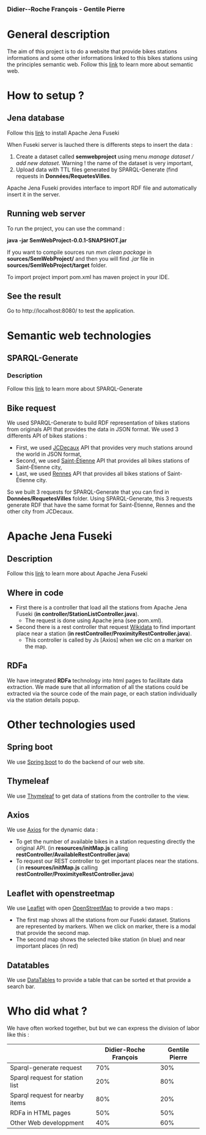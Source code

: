 ### Didier--Roche François - Gentile Pierre
# General description
The aim of this project is to do a website that provide bikes stations informations and some other informations linked to this bikes stations using the principles semantic web. Follow this [link](https://en.wikipedia.org/wiki/Semantic_Web) to learn more about semantic web.

# How to setup ?
## Jena database 
Follow this [link](https://jena.apache.org/download/index.cgi) to install Apache Jena Fuseki

When Fuseki server is lauched there is differents steps to insert the data :

1. Create a dataset called **semwebproject** using menu *manage dataset / add new dataset*. Warning ! the name of the dataset is very important,
2. Upload data with TTL files generated by SPARQL-Generate (find requests in **Données/RequetesVilles**.


Apache Jena Fuseki provides interface to import RDF file and automatically insert it in the server.
## Running web server
To run the project, you can use the command :

**java -jar SemWebProject-0.0.1-SNAPSHOT.jar**

If you want to compile sources run 
*mvn clean package* in **sources/SemWebProject/** and then you will find *.jar* file in **sources/SemWebProject/target** folder.

To import project import pom.xml has maven project in your IDE.

## See the result 
Go to http://localhost:8080/ to test the application.


# Semantic web technologies
## SPARQL-Generate
### Description
Follow this [link](https://ci.mines-stetienne.fr/sparql-generate/) to learn more about SPARQL-Generate
##  Bike request
We used SPARQL-Generate to build RDF representation of bikes stations from originals API that provides the data in JSON format. We used 3 differents API of bikes stations :

* First, we used [JCDecaux](https://developer.jcdecaux.com/#/opendata/vls?page=getstarted) API that provides very much stations around the world in JSON format,
* Second, we used [Saint-Étienne](https://saint-etienne-gbfs.klervi.net/gbfs/en/station_information.json) API that provides all bikes stations of Saint-Étienne city,
* Last, we used [Rennes](https://data.rennesmetropole.fr/api/records/1.0/search/?dataset=etat-des-stations-le-velo-star-en-temps-reel) API that provides all bikes stations of Saint-Étienne city.

So we built 3 requests for SPARQL-Generate that you can find in **Données/RequetesVilles** folder. Using SPARQL-Generate, this 3 requests generate RDF that have the same format for Saint-Étienne, Rennes and the other city from JCDecaux.


# Apache Jena Fuseki
## Description
Follow this [link](https://jena.apache.org/index.html) to learn more about Apache Jena Fuseki

## Where in code
* First there is a controller that load all the stations from Apache Jena Fuseki (**in controller/StationListController.java**). 
	* The request is done using Apache jena (see pom.xml).
* Second there is a rest controller that request [Wikidata](https://www.wikidata.org/wiki/Wikidata:Main_Page) to find important place near a station 
(**in restController/ProximityRestController.java**).
	* This controller is called by Js [Axios] when we clic on a marker on the map.

## RDFa
  
We have integrated **RDFa** technology into html pages to facilitate data extraction. We made sure that all information of all the stations could be extracted via the source code of the main page, or each station individually via the station details popup.
# Other technologies used
## Spring boot
We use [Spring boot](https://spring.io/projects/spring-boot) to do the backend of our web site.
## Thymeleaf
We use [Thymeleaf](https://www.thymeleaf.org/) to get data of stations from the controller to the view.
## Axios
We use [Axios](https://github.com/axios/axios) for the dynamic data :
* To get the number of available bikes in a station requesting directly the original API. (in **resources/initMap.js** calling **restController/AvailableRestController.java**)
* To request our REST controller to get important places near the stations. ( in **resources/initMap.js** calling **restController/ProximityeRestController.java**)

## Leaflet with openstreetmap
We use [Leaflet](https://leafletjs.com/) with open [OpenStreetMap](https://www.openstreetmap.fr/) to provide a two maps :
* The first map shows all the stations from our Fuseki dataset. Stations are represented by markers. When we click on  marker, there is a modal that provide the second map.
* The second map shows the selected bike station (in blue) and near important places (in red)

## Datatables
We use [DataTables](https://datatables.net/) to provide a table that can be sorted et that provide a search bar.

# Who did what ?

We have often worked together, but but we can express the division of labor like this :

|                |Didier-Roche François    |Gentile Pierre                       |
|----------------|-------------------------|--------------|
|Sparql-generate request         |  70%    |      30%     |
|Sparql request for station list |  20%    |      80%     |
|Sparql request for nearby items |  80%    |      20%     |
| RDFa  in HTML pages            |  50%    |      50%     |
| Other Web developpment         |  40%    |      60%     |


